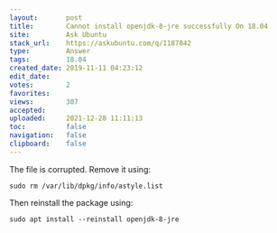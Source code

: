 ```yaml
---
layout:       post
title:        Cannot install openjdk-8-jre successfully On 18.04
site:         Ask Ubuntu
stack_url:    https://askubuntu.com/q/1187842
type:         Answer
tags:         18.04
created_date: 2019-11-11 04:23:12
edit_date:    
votes:        2
favorites:    
views:        307
accepted:     
uploaded:     2021-12-28 11:11:13
toc:          false
navigation:   false
clipboard:    false
---
```


The file is corrupted. Remove it using:

``` 
sudo rm /var/lib/dpkg/info/astyle.list

```

Then reinstall the package using:

``` 
sudo apt install --reinstall openjdk-8-jre

```
